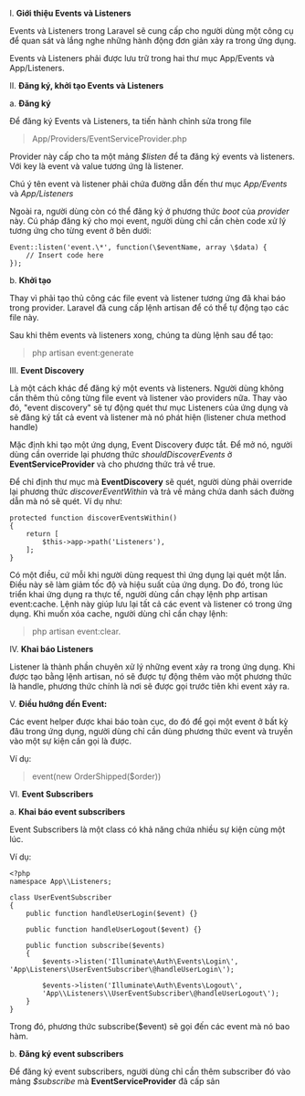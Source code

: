 I.  **Giới thiệu Events và Listeners**

Events và Listeners trong Laravel sẽ cung cấp cho người dùng một công cụ
để quan sát và lắng nghe những hành động đơn giản xảy ra trong ứng dụng.

Events và Listeners phải được lưu trữ trong hai thư mục App/Events và
App/Listeners.

II. **Đăng ký, khởi tạo Events và Listeners**

   a.  **Đăng ký**

   Để đăng ký Events và Listeners, ta tiến hành chỉnh sửa trong file
   > App/Providers/EventServiceProvider.php

   Provider này cấp cho ta một mảng _\$listen_ để ta đăng ký events và listeners. Với key là event và value tương ứng là listener.

   Chú ý tên event và listener phải chứa đường dẫn đến thư mục _App/Events_ và _App/Listeners_

   Ngoài ra, người dùng còn có thể đăng ký ở phương thức _boot_ của _provider_ này. Cú pháp đăng ký cho mọi event, người dùng chỉ cần chèn code xử lý tương ứng cho từng event ở bên dưới:

   ```
   Event::listen('event.\*', function(\$eventName, array \$data) {
       // Insert code here
   });
   ```

   b.  **Khởi tạo**

   Thay vì phải tạo thủ công các file event và listener tương ứng đã khai báo trong provider. Laravel đã cung cấp lệnh artisan để có thể tự động tạo các file này.

   Sau khi thêm events và listeners xong, chúng ta dùng lệnh sau để tạo:
   > php artisan event:generate

III. **Event Discovery**

Là một cách khác để đăng ký một events và listeners. Người dùng không
cần thêm thủ công từng file event và listener vào providers nữa. Thay
vào đó, "event discovery" sẽ tự động quét thư mục Listeners của ứng dụng
và sẽ đăng ký tất cả event và listener mà nó phát hiện (listener chưa
method handle)

Mặc định khi tạo một ứng dụng, Event Discovery được tắt. Để mở nó, người
dùng cần override lại phương thức _shouldDiscoverEvents_ ở
**EventServiceProvider** và cho phương thức trả về true.

Để chỉ định thư mục mà **EventDiscovery** sẽ quét, người dùng phải override
lại phương thức _discoverEventWithin_ và trả về mảng chứa danh sách đường
dẫn mà nó sẽ quét. Ví dụ như:

```
protected function discoverEventsWithin()
{
    return [
        $this->app->path('Listeners'),
    ];
}
```

Có một điều, cứ mỗi khi người dùng request thì ứng dụng lại quét một
lần. Điều này sẽ làm giảm tốc độ và hiệu suất của ứng dụng. Do đó, trong
lúc triển khai ứng dụng ra thực tế, người dùng cần chạy lệnh php artisan
event:cache. Lệnh này giúp lưu lại tất cả các event và listener có trong
ứng dụng. Khi muốn xóa cache, người dùng chỉ cần chạy lệnh:
> php artisan event:clear.

IV. **Khai báo Listeners**

Listener là thành phần chuyên xử lý những event xảy ra trong ứng dụng.
Khi được tạo bằng lệnh artisan, nó sẽ được tự động thêm vào một phương
thức là handle, phương thức chính là nơi sẽ được gọi trước tiên khi
event xảy ra.

V.  **Điều hướng đến Event:**

Các event helper được khai báo toàn cục, do đó để gọi một event ở bất kỳ
đâu trong ứng dụng, người dùng chỉ cần dùng phương thức event và truyền
vào một sự kiện cần gọi là được. 

Ví dụ: 
> event(new OrderShipped(\$order))

VI. **Event Subscribers**

   a.  **Khai báo event subscribers**

   Event Subscribers là một class có khả năng chứa nhiều sự kiện cùng một lúc. 
   
   Ví dụ:
   ```
   <?php
   namespace App\\Listeners;

   class UserEventSubscriber
   {
       public function handleUserLogin($event) {}

       public function handleUserLogout($event) {}

       public function subscribe($events)
       {
           $events->listen('Illuminate\Auth\Events\Login\', 'App\Listeners\UserEventSubscriber\@handleUserLogin\');

           $events->listen('Illuminate\Auth\Events\Logout\',
           'App\\Listeners\\UserEventSubscriber\@handleUserLogout\');
       }
   }
```

   Trong đó, phương thức subscribe(\$event) sẽ gọi đến các event mà nó bao hàm.

   b.  **Đăng ký event subscribers**

   Để đăng ký event subscribers, người dùng chỉ cần thêm subscriber đó vào mảng _$subscribe_ mà **EventServiceProvider** đã cấp sản
